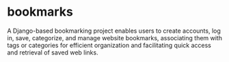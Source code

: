 # bookmarks
A Django-based bookmarking project enables users to create accounts, log in, save, categorize, and manage website bookmarks, associating them with tags or categories for efficient organization and facilitating quick access and retrieval of saved web links.